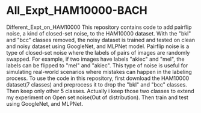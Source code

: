 # All_Expt_HAM10000-BACH
Different_Expt_on_HAM10000
This repository contains code to add pairflip noise, a kind of closed-set noise, to the HAM10000 dataset. With the "bkl" and "bcc" classes removed, the noisy dataset is trained and tested on clean and noisy dataset using GoogleNet, and MLPNet model.
Pairflip noise is a type of closed-set noise where the labels of pairs of images are randomly swapped. For example, if two images have labels "akiec" and "mel", the labels can be flipped to "mel" and "akiec". This type of noise is useful for simulating real-world scenarios where mistakes can happen in the labeling process.
To use the code in this repository, first download the HAM10000 dataset(7 classes) and preprocess it to drop the "bkl" and "bcc" classes. Then keep only other 5 classes. Actually i keep those two classes to extend my experiment on Open set noise(Out of distribution). Then train and test using GoogleNet, and MLPNet.

